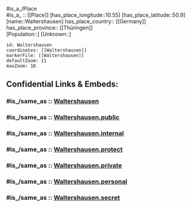 ﻿---
confidential: public
isDeleted: false
location:
- 50.9
- 10.55
mapmarker: city
mapzoom:
- 7
- 12
SpocWebEntityId: 35430
tags:
- geo/City
type: City
---

#is_a_/Place  
#is_a_ :: [[Place]] 
[has_place_longitude::10.55] 
[has_place_latitude::50.9] 
[name::Waltershausen] 
has_place_country:: [[Germany]]  
has_place_province:: [[Thüringen]]  
[Population::] 
[Unknown::] 


```leaflet
id: Waltershausen
coordinates: [[Waltershausen]] 
markerFile: [[Waltershausen]] 
defaultZoom: 11 
maxZoom: 18
```


## Confidential Links & Embeds: 

### #is_/same_as :: [Waltershausen](/_Standards/Earth/Continent/Europe/Europe~Central/Germany/Germany~East/Thüringen/counties~TH/Gotha/cities~Gotha/Waltershausen.md) 

### #is_/same_as :: [Waltershausen.public](/_public/Earth/Continent/Europe/Europe~Central/Germany/Germany~East/Thüringen/counties~TH/Gotha/cities~Gotha/Waltershausen.public.md) 

### #is_/same_as :: [Waltershausen.internal](/_internal/Earth/Continent/Europe/Europe~Central/Germany/Germany~East/Thüringen/counties~TH/Gotha/cities~Gotha/Waltershausen.internal.md) 

### #is_/same_as :: [Waltershausen.protect](/_protect/Earth/Continent/Europe/Europe~Central/Germany/Germany~East/Thüringen/counties~TH/Gotha/cities~Gotha/Waltershausen.protect.md) 

### #is_/same_as :: [Waltershausen.private](/_private/Earth/Continent/Europe/Europe~Central/Germany/Germany~East/Thüringen/counties~TH/Gotha/cities~Gotha/Waltershausen.private.md) 

### #is_/same_as :: [Waltershausen.personal](/_personal/Earth/Continent/Europe/Europe~Central/Germany/Germany~East/Thüringen/counties~TH/Gotha/cities~Gotha/Waltershausen.personal.md) 

### #is_/same_as :: [Waltershausen.secret](/_secret/Earth/Continent/Europe/Europe~Central/Germany/Germany~East/Thüringen/counties~TH/Gotha/cities~Gotha/Waltershausen.secret.md)

